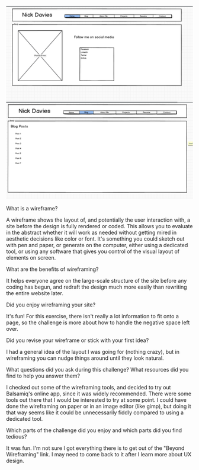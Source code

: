 ![Index Wireframe](imgs/wireframe-index.png)
![Blog Index Wireframe](imgs/wireframe-blog-index.png)

What is a wireframe?

A wireframe shows the layout of, and potentially the user interaction with, a site before the design is fully rendered or coded. This allows you to evaluate in the abstract whether it will work as needed without getting mired in aesthetic decisions like color or font. It's something you could sketch out with pen and paper, or generate on the computer, either using a dedicated tool, or using any software that gives you control of the visual layout of elements on screen.

What are the benefits of wireframing?

It helps everyone agree on the large-scale structure of the site before any coding has begun, and redraft the design much more easily than rewriting the entire website later. 

Did you enjoy wireframing your site?

It's fun! For this exercise, there isn't really a lot information to fit onto a page, so the challenge is more about how to handle the negative space left over.

Did you revise your wireframe or stick with your first idea?

I had a general idea of the layout I was going for (nothing crazy), but in wireframing you can nudge things around until they look natural.

What questions did you ask during this challenge? What resources did you find to help you answer them?

I checked out some of the wireframing tools, and decided to try out Balsamiq's online app, since it was widely recommended. There were some tools out there that I would be interested to try at some point. I could have done the wireframing on paper or in an image editor (like gimp), but doing it that way seems like it could be unnecessarily fiddly compared to using a dedicated tool.

Which parts of the challenge did you enjoy and which parts did you find tedious?

It was fun. I'm not sure I got everything there is to get out of the "Beyond Wireframing" link. I may need to come back to it after I learn more about UX design.